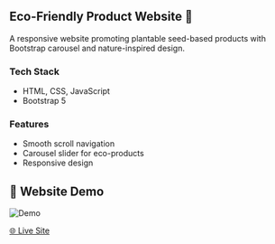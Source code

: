## Eco-Friendly Product Website 🌱

A responsive website promoting plantable seed-based products with Bootstrap carousel and nature-inspired design.

### Tech Stack
- HTML, CSS, JavaScript
- Bootstrap 5

### Features
- Smooth scroll navigation
- Carousel slider for eco-products
- Responsive design

## 🌿 Website Demo

![Demo](demo.gif)

[🌐 Live Site](https://nevil2006.github.io/eco-friendly-website-frontend/)


